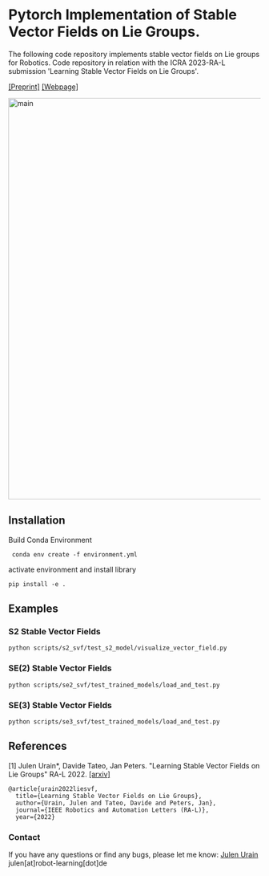 # Pytorch Implementation of Stable Vector Fields on Lie Groups.
The following code repository implements stable vector fields on Lie groups for Robotics.
Code repository in relation with the ICRA 2023-RA-L submission 'Learning Stable Vector Fields
on Lie Groups'.

[[Preprint]](https://arxiv.org/pdf/2110.11774.pdf)
[[Webpage]](https://sites.google.com/view/svf-on-lie-groups/?pli=1)

<img src="figures/main.gif" alt="main" style="width:800px;"/>

## Installation

Build Conda Environment

```angular2html
 conda env create -f environment.yml
```

activate environment and install library

```
pip install -e .
```

## Examples

### S2 Stable Vector Fields
```angular2html
python scripts/s2_svf/test_s2_model/visualize_vector_field.py
```
### SE(2) Stable Vector Fields
```angular2html
python scripts/se2_svf/test_trained_models/load_and_test.py
```
### SE(3) Stable Vector Fields
```angular2html
python scripts/se3_svf/test_trained_models/load_and_test.py
```

## References

[1] Julen Urain*, Davide Tateo, Jan Peters. 
"Learning Stable Vector Fields on Lie Groups" 
RA-L 2022.
[[arxiv]](https://ieeexplore.ieee.org/stamp/stamp.jsp?arnumber=9935105)

```
@article{urain2022liesvf,
  title={Learning Stable Vector Fields on Lie Groups},
  author={Urain, Julen and Tateo, Davide and Peters, Jan},
  journal={IEEE Robotics and Automation Letters (RA-L)},
  year={2022}
```


### Contact

If you have any questions or find any bugs, please let me know: [Julen Urain](http://robotgradient.com/) julen[at]robot-learning[dot]de

